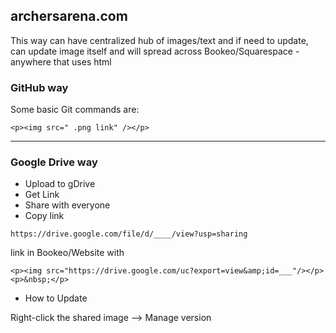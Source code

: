 ## archersarena.com
This way can have centralized hub of images/text and if need to update, can update image itself and will spread across Bookeo/Squarespace - anywhere that uses html

### GitHub way

Some basic Git commands are:
```
<p><img src=" .png link" /></p>
```
---

### Google Drive way

- Upload to gDrive
- Get Link
- Share with everyone
- Copy link
```
https://drive.google.com/file/d/____/view?usp=sharing
```

link in Bookeo/Website with

```
<p><img src="https://drive.google.com/uc?export=view&amp;id=___"/></p>
<p>&nbsp;</p>
```

- How to Update

Right-click the shared image --> Manage version